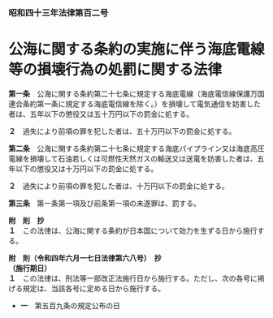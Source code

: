 ### 昭和四十三年法律第百二号  
# 公海に関する条約の実施に伴う海底電線等の損壊行為の処罰に関する法律  
  
**第一条**　公海に関する条約第二十七条に規定する海底電線（海底電信線保護万国連合条約第一条に規定する海底電信線を除く。）を損壊して電気通信を妨害した者は、五年以下の懲役又は五十万円以下の罰金に処する。  
  
**２**　過失により前項の罪を犯した者は、五十万円以下の罰金に処する。  
  
**第二条**　公海に関する条約第二十七条に規定する海底パイプライン又は海底高圧電線を損壊して石油若しくは可燃性天然ガスの輸送又は送電を妨害した者は、五年以下の懲役又は十万円以下の罰金に処する。  
  
**２**　過失により前項の罪を犯した者は、十万円以下の罰金に処する。  
  
**第三条**　第一条第一項及び前条第一項の未遂罪は、罰する。  
  
**附　則　抄**  
**１**　この法律は、公海に関する条約が日本国について効力を生ずる日から施行する。  
  
**附　則（令和四年六月一七日法律第六八号）　抄**  
**（施行期日）**  
**１**　この法律は、刑法等一部改正法施行日から施行する。ただし、次の各号に掲げる規定は、当該各号に定める日から施行する。  
* **一**　第五百九条の規定公布の日  
  
